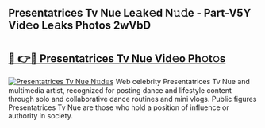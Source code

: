 ## Presentatrices Tv Nue Le𝚊k𝚎d N𝚞𝚍e - Part-V5Y Vid𝚎o Le𝚊ks Photos 2wVbD

# <h2><a href="http://fbaqr2u.evod.top/?m=Presentatrices+Tv+Nue">🔗 👉🔴 Presentatrices Tv Nue Vid𝚎o Ph𝚘t𝚘s</a></h2>

[![Presentatrices Tv Nue N𝚞d𝚎s](https://i.imgur.com/8V9OHl7.gif)](http://fbaqr2u.evod.top/?m=Presentatrices+Tv+Nue)
Web celebrity Presentatrices Tv Nue and multimedia artist, recognized for posting dance and lifestyle content through solo and collaborative dance routines and mini vlogs. Public figures Presentatrices Tv Nue are those who hold a position of influence or authority in society. 
